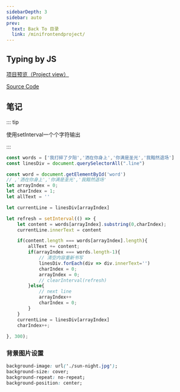 ```yaml
---
sidebarDepth: 3
sidebar: auto
prev:
  text: Back To 目录
  link: /minifrontendproject/
---
```






## Typing by JS

[项目预览（Project view）](https://q10viking.github.io/Mini-FrontEnd-project/11%20Simple%20Typing%20animation%20by%20js/)

[Source Code](https://github.com/Q10Viking/Mini-FrontEnd-project/tree/main/11%20Simple%20Typing%20animation%20by%20js)

<common-progresson-snippet src="https://q10viking.github.io/Mini-FrontEnd-project/11%20Simple%20Typing%20animation%20by%20js/"/>





## 笔记

::: tip

使用setInterval一个个字符输出

:::





```js
const words = ['我打碎了夕阳','洒在你身上','你满是圣光','我黯然退场']
const linesDiv = document.querySelectorAll(".line")

const word = document.getElementById('word')
// ,'洒在你身上','你满是圣光','我黯然退场'
let arrayIndex = 0;
let charIndex = 1;
let allText = ''

let currentLine = linesDiv[arrayIndex]

let refresh = setInterval(() => {
    let content = words[arrayIndex].substring(0,charIndex);
    currentLine.innerText = content

    if(content.length === words[arrayIndex].length){
        allText += content;
        if(arrayIndex === words.length-1){
            // 清空内容重新书写
            linesDiv.forEach(div => div.innerText='')
            charIndex = 0;
            arrayIndex = 0;
            // clearInterval(refresh)
        }else{
            // next line
            arrayIndex++
            charIndex = 0;
        }
    }
    currentLine = linesDiv[arrayIndex]
    charIndex++;
    
}, 300);
```



### 背景图片设置

```css
background-image: url('./sun-night.jpg');
background-size: cover;
background-repeat: no-repeat;
background-position: center;
```

